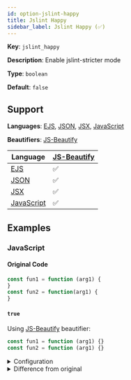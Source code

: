 ```yaml
---
id: option-jslint-happy
title: Jslint Happy
sidebar_label: Jslint Happy (✅)
---
```

**Key**: `jslint_happy`

**Description**: Enable jslint-stricter mode

**Type**: `boolean`

**Default**: `false`

## Support
**Languages**: [EJS](/docs/language-ejs.html), [JSON](/docs/language-json.html), [JSX](/docs/language-jsx.html), [JavaScript](/docs/language-javascript.html)

**Beautifiers**: [JS-Beautify](/docs/beautifier-js-beautify.html)

| Language | [JS-Beautify](/docs/beautifier-js-beautify.html) |
| --- | --- |
| [EJS](/docs/language-ejs.html) | &#9989; |
| [JSON](/docs/language-json.html) | &#9989; |
| [JSX](/docs/language-jsx.html) | &#9989; |
| [JavaScript](/docs/language-javascript.html) | &#9989; |
## Examples
### JavaScript
#### Original Code
```JavaScript
const fun1 = function (arg1) {
}
const fun2 = function(arg1) {
}

```
#### `true`
Using [JS-Beautify](/docs/beautifier-js-beautify.html) beautifier:
```JavaScript
const fun1 = function (arg1) {}
const fun2 = function (arg1) {}
```
<details><summary>Configuration</summary>
A `.unibeautify.json` file would look like the following:
```json
{
  "JavaScript": {
    "indent_size": 2,
    "indent_char": " ",
    "jslint_happy": true
  }
}
```
</details>
<details><summary>Difference from original</summary>
```diff
Index: true
===================================================================
--- true	Original
+++ true	Beautified
@@ -1,4 +1,2 @@
-const␣fun1␣=␣function␣(arg1)␣{␊
-}␊
-const␣fun2␣=␣function(arg1)␣{␊
-}␊
+const␣fun1␣=␣function␣(arg1)␣{}␊
+const␣fun2␣=␣function␣(arg1)␣{}
\ No newline at end of file

```
</details>
#### `false`
Using [JS-Beautify](/docs/beautifier-js-beautify.html) beautifier:
```JavaScript
const fun1 = function(arg1) {}
const fun2 = function(arg1) {}
```
<details><summary>Configuration</summary>
A `.unibeautify.json` file would look like the following:
```json
{
  "JavaScript": {
    "indent_size": 2,
    "indent_char": " ",
    "jslint_happy": false
  }
}
```
</details>
<details><summary>Difference from original</summary>
```diff
Index: false
===================================================================
--- false	Original
+++ false	Beautified
@@ -1,4 +1,2 @@
-const␣fun1␣=␣function␣(arg1)␣{␊
-}␊
-const␣fun2␣=␣function(arg1)␣{␊
-}␊
+const␣fun1␣=␣function(arg1)␣{}␊
+const␣fun2␣=␣function(arg1)␣{}
\ No newline at end of file

```
</details>